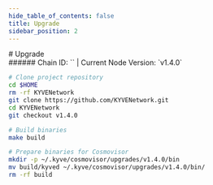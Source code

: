 ```yaml
---
hide_table_of_contents: false
title: Upgrade
sidebar_position: 2
---
```


<div class="h1-with-icon icon-kyve">
# Upgrade
</div>
###### Chain ID: `` | Current Node Version: `v1.4.0`

```bash
# Clone project repository
cd $HOME
rm -rf KYVENetwork
git clone https://github.com/KYVENetwork.git
cd KYVENetwork
git checkout v1.4.0

# Build binaries
make build

# Prepare binaries for Cosmovisor
mkdir -p ~/.kyve/cosmovisor/upgrades/v1.4.0/bin
mv build/kyved ~/.kyve/cosmovisor/upgrades/v1.4.0/bin/
rm -rf build
```